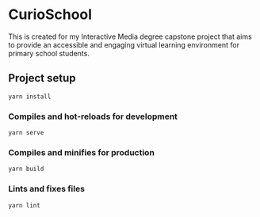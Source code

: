 # CurioSchool

This is created for my Interactive Media degree capstone project that aims to provide an accessible and engaging virtual learning environment for primary school students.

## Project setup
```
yarn install
```

### Compiles and hot-reloads for development
```
yarn serve
```

### Compiles and minifies for production
```
yarn build
```

### Lints and fixes files
```
yarn lint
```
